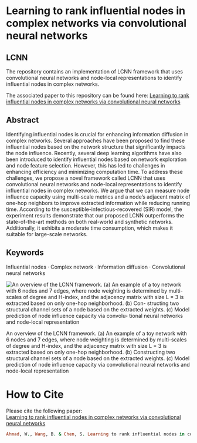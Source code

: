 # Learning to rank influential nodes in complex networks via convolutional neural networks
 
## LCNN
 
The repository contains an implementation of LCNN framework that uses convolutional neural networks and node-local representations to identify influential nodes in complex networks.

The associated paper to this repository can be found here:
<a href="https://rdcu.be/dAfVw" > Learning to rank influential nodes in complex networks via convolutional neural networks </a> 

## Abstract
Identifying influential nodes is crucial for enhancing information diffusion in complex networks. Several approaches have
been proposed to find these influential nodes based on the network structure that significantly impacts the node influence.
Recently, several deep learning algorithms have also been introduced to identify influential nodes based on network exploration
and node feature selection. However, this has led to challenges in enhancing efficiency and minimizing computation time. To
address these challenges, we propose a novel framework called LCNN that uses convolutional neural networks and node-local
representations to identify influential nodes in complex networks. We argue that we can measure node influence capacity
using multi-scale metrics and a node’s adjacent matrix of one-hop neighbors to improve extracted information while reducing
running time. According to the susceptible-infectious-recovered (SIR) model, the experiment results demonstrate that our
proposed LCNN outperforms the state-of-the-art methods on both real-world and synthetic networks. Additionally, it exhibits
a moderate time consumption, which makes it suitable for large-scale networks.


## Keywords
 Influential nodes · Complex network · Information diffusion · Convolutional neural networks
 
 
![An overview of the LCNN framework. (a) An example of a toy
network with 6 nodes and 7 edges, where node weighting is determined
by multi-scales of degree and H-index, and the adjacency matrix with
size L = 3 is extracted based on only one-hop neighborhood. (b) Con-
structing two structural channel sets of a node based on the extracted
weights. (c) Model prediction of node influence capacity via convolu-
tional neural networks and node-local representation](https://github.com/User2021-ai/LCNN/blob/main/LCNN%20framework%20.svg)

An overview of the LCNN framework. (a) An example of a toy network with 6 nodes and 7 edges, where node weighting is determined by multi-scales of degree and H-index, and the adjacency matrix with size L = 3 is extracted based on only one-hop neighborhood. (b) Constructing two structural channel sets of a node based on the extracted weights. (c) Model prediction of node influence capacity via convolutional neural networks and node-local representation


# How to Cite
Please cite the following paper:<br>
<a href="https://rdcu.be/dAfVw" > Learning to rank influential nodes in complex networks via convolutional neural networks </a> 
 


 ```ruby
Ahmad, W., Wang, B. & Chen, S. Learning to rank influential nodes in complex networks via convolutional neural networks. Appl Intell (2024). https://doi.org/10.1007/s10489-024-05336-x

```

 
 
 
 
 
 



